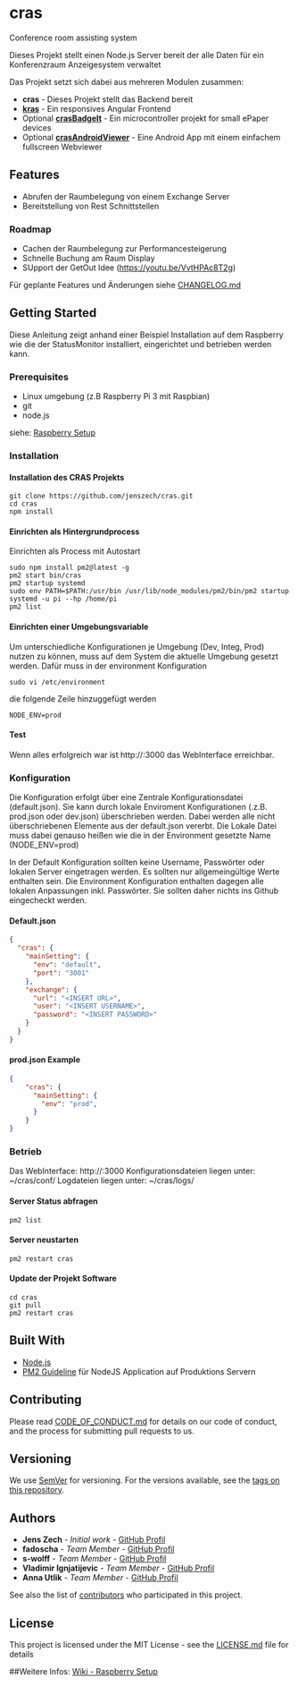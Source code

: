 # cras
Conference room assisting system

Dieses Projekt stellt einen Node.js Server bereit der alle Daten für ein Konferenzraum Anzeigesystem verwaltet

Das Projekt setzt sich dabei aus mehreren Modulen zusammen:
* **cras** - Dieses Projekt stellt das Backend bereit
* **[kras](https://github.com/julienP88/kras)** - Ein responsives Angular Frontend
* Optional **[crasBadgeIt](https://github.com/jenszech/crasBadgeIt)** - Ein microcontroller projekt for small ePaper devices
* Optional **[crasAndroidViewer](https://github.com/jenszech/crasAndroidViewer)** - Eine Android App mit einem einfachem fullscreen Webviewer

## Features

* Abrufen der Raumbelegung von einem Exchange Server
* Bereitstellung von Rest Schnittstellen

### Roadmap

* Cachen der Raumbelegung zur Performancesteigerung
* Schnelle Buchung am Raum Display 
* SUpport der GetOut Idee (https://youtu.be/VvtHPAc8T2g)
    
Für geplante Features und Änderungen siehe [CHANGELOG.md](CHANGELOG.md)
     
## Getting Started

Diese Anleitung zeigt anhand einer Beispiel Installation auf dem Raspberry wie die der StatusMonitor installiert, eingerichtet und betrieben werden kann.

### Prerequisites

* Linux umgebung (z.B Raspberry Pi 3 mit Raspbian)
* git
* node.js

siehe: [Raspberry Setup](https://github.com/jenszech/cras/wiki/System-setup-on-Raspberry-Pi-example)

### Installation
#### Installation des CRAS Projekts
```
git clone https://github.com/jenszech/cras.git
cd cras
npm install
```
#### Einrichten als Hintergrundprocess
Einrichten als Process mit Autostart
```
sudo npm install pm2@latest -g
pm2 start bin/cras
pm2 startup systemd
sudo env PATH=$PATH:/usr/bin /usr/lib/node_modules/pm2/bin/pm2 startup systemd -u pi --hp /home/pi
pm2 list
```

#### Einrichten einer Umgebungsvariable
Um unterschiedliche Konfigurationen je Umgebung (Dev, Integ, Prod) nutzen zu können, muss auf dem System die aktuelle Umgebung gesetzt werden.
Dafür muss in der environment Konfiguration 
``` 
sudo vi /etc/environment 
```
die folgende Zeile hinzuggefügt werden
```
NODE_ENV=prod
```

#### Test ####
Wenn alles erfolgreich war ist http://<YOUR IP>:3000 das WebInterface erreichbar.

### Konfiguration
Die Konfiguration erfolgt über eine Zentrale Konfigurationsdatei (default.json).
Sie kann durch lokale Enviroment Konfigurationen (.z.B. prod.json oder dev.json) überschrieben werden.
Dabei werden alle nicht überschriebenen Elemente aus der default.json vererbt. Die Lokale Datei muss dabei genauso heißen wie die in der Environment gesetzte Name (NODE_ENV=prod)

In der Default Konfiguration sollten keine Username, Passwörter oder lokalen Server eingetragen werden. Es sollten nur allgemeingültige Werte enthalten sein.
Die Environment Konfiguration enthalten dagegen alle lokalen Anpassungen inkl. Passwörter. Sie sollten daher nichts ins Github eingecheckt werden.

#### Default.json
```json
{
  "cras": {
    "mainSetting": {
      "env": "default",
      "port": "3001"
    },
    "exchange": {
      "url": "<INSERT URL>",
      "user": "<INSERT USERNAME>",
      "password": "<INSERT PASSWORD>"
    }
  }
}
```

#### prod.json Example
```json
{
    "cras": {
      "mainSetting": {
        "env": "prod",
      }
    }
}
```

### Betrieb
Das WebInterface: http://<YOUR IP>:3000
Konfigurationsdateien liegen unter: ~/cras/conf/
Logdateien liegen unter: ~/cras/logs/

#### Server Status abfragen
```
pm2 list
```

#### Server neustarten
```
pm2 restart cras
```

#### Update der Projekt Software
```
cd cras
git pull
pm2 restart cras
```


## Built With

* [Node.js](https://nodejs.org)
* [PM2 Guideline](https://www.digitalocean.com/community/tutorials/how-to-set-up-a-node-js-application-for-production-on-ubuntu-16-04) für NodeJS Application auf Produktions Servern 

## Contributing

Please read [CODE_OF_CONDUCT.md](CODE_OF_CONDUCT.md) for details on our code of conduct, and the process for submitting pull requests to us.

## Versioning

We use [SemVer](http://semver.org/) for versioning. For the versions available, see the [tags on this repository](https://github.com/your/project/tags). 

## Authors

* **Jens Zech** - *Initial work* - [GitHub Profil](https://github.com/jenszech)
* **fadoscha** - *Team Member* - [GitHub Profil](https://github.com/fadoscha)
* **s-wolff** - *Team Member* - [GitHub Profil](https://github.com/s-wolff)
* **Vladimir Ignjatijevic** - *Team Member* - [GitHub Profil](https://github.com/vignjatijevic)
* **Anna Utlik** - *Team Member* - [GitHub Profil](https://github.com/anna-utlik)


See also the list of [contributors](https://github.com/your/project/contributors) who participated in this project.

## License

This project is licensed under the MIT License - see the [LICENSE.md](LICENSE.md) file for details



##Weitere Infos:
[Wiki - Raspberry Setup](https://github.com/jenszech/cras/wiki/System-setup-on-Raspberry-Pi-example)
